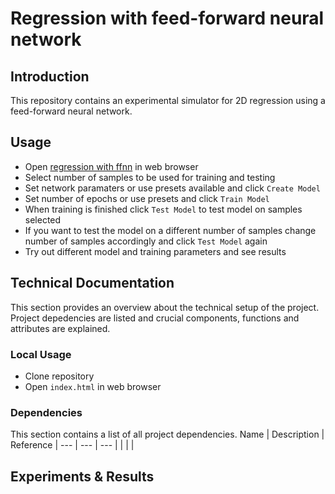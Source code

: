 # Regression with feed-forward neural network

## Introduction

This repository contains an experimental simulator for 2D regression using a feed-forward neural network.

## Usage

- Open <a href="http://public.beuth-hochschule.de/~s85393/deep-learning/regression-with-ffnn/" target="_blank" rel="noopener noreferrer">regression with ffnn</a> in web browser
- Select number of samples to be used for training and testing
- Set network paramaters or use presets available and click `Create Model`
- Set number of epochs or use presets and click `Train Model`
- When training is finished click `Test Model` to test model on samples selected
- If you want to test the model on a different number of samples change number of samples accordingly and click `Test Model` again
- Try out different model and training parameters and see results

## Technical Documentation

This section provides an overview about the technical setup of the project. Project depedencies are listed and crucial components, functions and attributes are explained.

### Local Usage 

- Clone repository
- Open `index.html` in web browser

### Dependencies

This section contains a list of all project dependencies. 
Name | Description | Reference |
--- | --- | --- | 
| | |


## Experiments & Results
